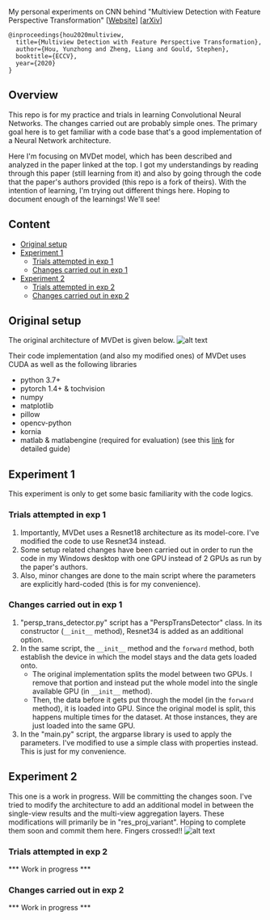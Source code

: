 My personal experiments on CNN behind "Multiview Detection with Feature Perspective Transformation" [[Website](https://hou-yz.github.io/publication/2020-eccv2020-mvdet)] [[arXiv](https://arxiv.org/abs/2007.07247)]

```
@inproceedings{hou2020multiview,
  title={Multiview Detection with Feature Perspective Transformation},
  author={Hou, Yunzhong and Zheng, Liang and Gould, Stephen},
  booktitle={ECCV},
  year={2020}
}
```



## Overview
This repo is for my practice and trials in learning Convolutional Neural Networks. The changes carried out are probably simple ones. The primary goal here is to get familiar with a code base that's a good implementation of a Neural Network architecture.

Here I'm focusing on MVDet model, which has been described and analyzed in the paper linked at the top. I got my understandings by reading through this paper (still learning from it) and also by going through the code that the paper's authors provided (this repo is a fork of theirs). 
With the intention of learning, I'm trying out different things here. Hoping to document enough of the learnings! We'll see!

 
## Content
- [Original setup](#original-setup)
- [Experiment 1](#experimen-1)
    * [Trials attempted in exp 1](#trials-attempted-in-exp-1)
    * [Changes carried out in exp 1](#changes-carried-out-in-exp-1)
- [Experiment 2](#experiment-2)
    * [Trials attempted in exp 2](#trials-attempted-in-exp-2)
    * [Changes carried out in exp 2](#changes-carried-out-in-exp-2)


## Original setup
The original architecture of MVDet is given below.
![alt text](https://hou-yz.github.io/images/eccv2020_mvdet_architecture.png "Architecture for MVDet")


Their code implementation (and also my modified ones) of MVDet uses CUDA as well as the following libraries
- python 3.7+
- pytorch 1.4+ & tochvision
- numpy
- matplotlib
- pillow
- opencv-python
- kornia
- matlab & matlabengine (required for evaluation) (see this [link](/multiview_detector/evaluation/README.md) for detailed guide)



## Experiment 1
This experiment is only to get some basic familiarity with the code logics.

### Trials attempted in exp 1
1. Importantly, MVDet uses a Resnet18 architecture as its model-core. I've modified the code to use Resnet34 instead.
2. Some setup related changes have been carried out in order to run the code in my Windows desktop with one GPU instead of 2 GPUs as run by the paper's authors.
3. Also, minor changes are done to the main script where the parameters are explicitly hard-coded (this is for my convenience).

### Changes carried out in exp 1
1. "persp_trans_detector.py" script has a "PerspTransDetector" class. In its constructor (`__init__` method), Resnet34 is added as an additional option.
2. In the same script, the `__init__` method and the `forward` method, both establish the device in which the model stays and the data gets loaded onto.
   - The original implementation splits the model between two GPUs. I remove that portion and instead put the whole model into the single available GPU (in `__init__` method).
   - Then, the data before it gets put through the model (in the `forward` method), it is loaded into GPU. Since the original model is split, this happens multiple times for the dataset. At those instances, they are just loaded into the same GPU.
3. In the "main.py" script, the argparse library is used to apply the parameters. I've modified to use a simple class with properties instead. This is just for my convenience.




## Experiment 2
This one is a work in progress. Will be committing the changes soon. I've tried to modify the architecture to add an additional model in between the single-view results and the multi-view aggregation layers. These modifications will primarily be in "res_proj_variant". Hoping to complete them soon and commit them here. Fingers crossed!!
![alt text](https://hou-yz.github.io/images/eccv2020_mvdet_architecture.png "Architecture for MVDet")

### Trials attempted in exp 2
\*\*\* Work in progress \*\*\*

### Changes carried out in exp 2
\*\*\* Work in progress \*\*\*
